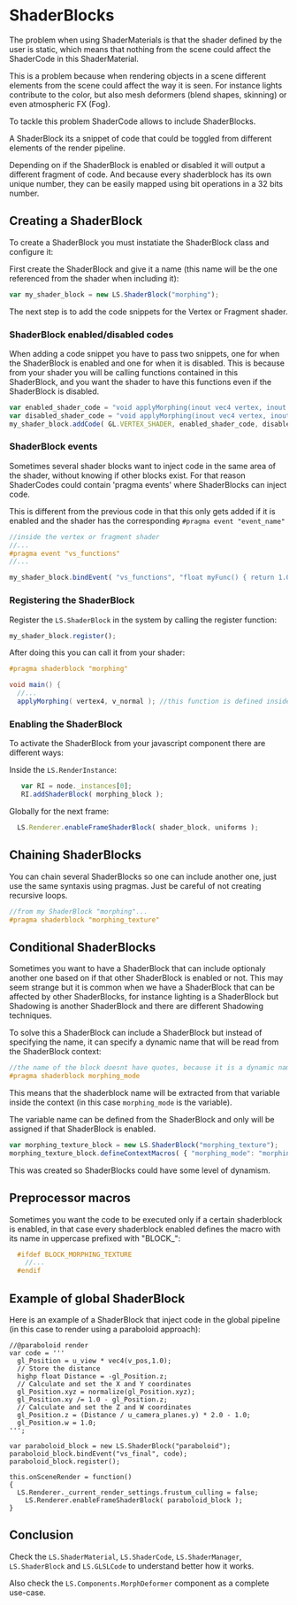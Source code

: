 # ShaderBlocks

The problem when using ShaderMaterials is that the shader defined by the user is static,
which means that nothing from the scene could affect the ShaderCode in this ShaderMaterial.

This is a problem because when rendering objects in a scene different elements from the scene could affect the way it is seen.
For instance lights contribute to the color, but also mesh deformers (blend shapes, skinning) or even atmospheric FX (Fog).

To tackle this problem ShaderCode allows to include ShaderBlocks.

A ShaderBlock its a snippet of code that could be toggled from different elements of the render pipeline.

Depending on if the ShaderBlock is enabled or disabled it will output a different fragment of code.
And because every shaderblock has its own unique number, they can be easily mapped using bit operations in a 32 bits number.

## Creating a ShaderBlock

To create a ShaderBlock you must instatiate the ShaderBlock class and configure it:

First create the ShaderBlock and give it a name (this name will be the one referenced from the shader when including it):
```javascript
var my_shader_block = new LS.ShaderBlock("morphing");
```
The next step is to add the code snippets for the Vertex or Fragment shader. 

### ShaderBlock enabled/disabled codes

When adding a code snippet you have to pass two snippets, one for when the ShaderBlock is enabled and one for when it is disabled. This is because from your shader you will be calling functions contained in this ShaderBlock, and you want the shader to have this functions even if the ShaderBlock is disabled.

```javascript
var enabled_shader_code = "void applyMorphing(inout vec4 vertex, inout vec3 normal) { ... }\n";
var disabled_shader_code = "void applyMorphing(inout vec4 vertex, inout vec3 normal) {}\n";
my_shader_block.addCode( GL.VERTEX_SHADER, enabled_shader_code, disabled_shader_code );
```

### ShaderBlock events

Sometimes several shader blocks want to inject code in the same area of the shader, without knowing if other blocks exist.
For that reason ShaderCodes could contain 'pragma events' where ShaderBlocks can inject code.

This is different from the previous code in that this only gets added if it is enabled and the shader has the corresponding ```#pragma event "event_name"```

```glsl
//inside the vertex or fragment shader
//...
#pragma event "vs_functions"
//...
```

```javascript
my_shader_block.bindEvent( "vs_functions", "float myFunc() { return 1.0; }" );
```

### Registering the ShaderBlock

Register the ```LS.ShaderBlock``` in the system by calling the register function:

```javascript
my_shader_block.register();
```

After doing this you can call it from your shader:

```glsl
#pragma shaderblock "morphing"

void main() {
  //...
  applyMorphing( vertex4, v_normal ); //this function is defined inside the shader block
```

### Enabling the ShaderBlock

To activate the ShaderBlock from your javascript component there are different ways:

Inside the ```LS.RenderInstance```:

```javascript
   var RI = node._instances[0];
   RI.addShaderBlock( morphing_block );
```

Globally for the next frame:

```js
  LS.Renderer.enableFrameShaderBlock( shader_block, uniforms );
```


## Chaining ShaderBlocks

You can chain several ShaderBlocks so one can include another one, just use the same syntaxis using pragmas.
Just be careful of not creating recursive loops.

```glsl
//from my ShaderBlock "morphing"...
#pragma shaderblock "morphing_texture"
```

## Conditional ShaderBlocks

Sometimes you want to have a ShaderBlock that can include optionaly another one based on if that other ShaderBlock is enabled or not.
This may seem strange but it is common when we have a ShaderBlock that can be affected by other ShaderBlocks, for instance lighting is a ShaderBlock but Shadowing is another ShaderBlock and there are different Shadowing techniques.

To solve this a ShaderBlock can include a ShaderBlock but instead of specifying the name, it can specify a dynamic name that will be read from the ShaderBlock context:

```glsl
//the name of the block doesnt have quotes, because it is a dynamic name
#pragma shaderblock morphing_mode
```

This means that the shaderblock name will be extracted from that variable inside the context (in this case ```morphing_mode``` is the variable).

The variable name can be defined from the ShaderBlock and only will be assigned if that ShaderBlock is enabled.

```javascript
var morphing_texture_block = new LS.ShaderBlock("morphing_texture");
morphing_texture_block.defineContextMacros( { "morphing_mode": "morphing_texture"} );
```

This was created so ShaderBlocks could have some level of dynamism.

## Preprocessor macros

Sometimes you want the code to be executed only if a certain shaderblock is enabled, in that case every shaderblock enabled defines the macro with its name in uppercase prefixed with "BLOCK_":

```glsl
  #ifdef BLOCK_MORPHING_TEXTURE
    //...
  #endif
```

## Example of global ShaderBlock 

Here is an example of a ShaderBlock that inject code in the global pipeline (in this case to render using a paraboloid approach):

```
//@paraboloid render
var code = '''
  gl_Position = u_view * vec4(v_pos,1.0);
  // Store the distance
  highp float Distance = -gl_Position.z;
  // Calculate and set the X and Y coordinates
  gl_Position.xyz = normalize(gl_Position.xyz);
  gl_Position.xy /= 1.0 - gl_Position.z;
  // Calculate and set the Z and W coordinates
  gl_Position.z = (Distance / u_camera_planes.y) * 2.0 - 1.0;
  gl_Position.w = 1.0;
''';

var paraboloid_block = new LS.ShaderBlock("paraboloid");
paraboloid_block.bindEvent("vs_final", code);
paraboloid_block.register();

this.onSceneRender = function()
{
  LS.Renderer._current_render_settings.frustum_culling = false;
	LS.Renderer.enableFrameShaderBlock( paraboloid_block );
}
```

## Conclusion

Check the ```LS.ShaderMaterial```, ```LS.ShaderCode```, ```LS.ShaderManager```, ```LS.ShaderBlock``` and ```LS.GLSLCode``` to understand better how it works.

Also check the ```LS.Components.MorphDeformer``` component as a complete use-case.

